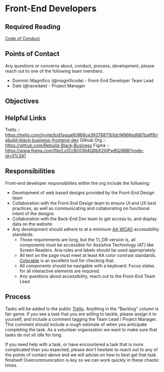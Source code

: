 # Front-End Developers

## Required Reading
[Code of Conduct](../Code_Of_Conduct.md)

## Points of Contact
Any questions or concerns about, conduct, process, development, please reach out to one of the following team members.

- Dominic Magnifico (@magnificode) - Front-End Developer Team Lead
- Dale (@racedale) - Project Manager

## Objectives

## Helpful Links
Trello :: https://trello.com/invite/b/d1sguaj6/866ce39378871b1dcf4966ed687baff9/rebuild-black-business-frontend-dev
Github Org :: https://github.com/Rebuild-Black-Business
Figma :: https://www.figma.com/file/Lo1ZcBOO9t4QRbX2I0PwBQ/RBB?node-id=0%3A1

## Responsibilities
Front-end developer responsibilites within the org include the following:

- Development of web based designs provided by the Front-End Design team
- Collaboration with the Front-End Design team to ensure UI and UX best practices, as well as communicating and collaborating on functional intent of the designs
- Collaboration with the Back-End Dev team to get access to, and display data on the website
- Any development should adhere to at a _minimum_ [AA WCAG](https://www.w3.org/WAI/WCAG21/quickref/?currentsidebar=%23col_customize&levels=aaa) accessibility standards.
  - Those requirements are long, but the TL;DR version is, all components must be accessible for Assistive Technology (AT) like Screen Readers. Aria roles and labels should be used appropriately
  - All text on the page must meet at least AA color contrast standards. [Colorable](https://colorable.jxnblk.com/) is an excellent tool for checking that.
  - All components should be navigable with a keyboard. Focus states for all interactive elements are required.
  - Any questions about accessibility, reach out to the Front-End Team Lead

## Process

Tasks will be added to the public [Trello](https://trello.com/invite/b/d1sguaj6/866ce39378871b1dcf4966ed687baff9/). Anything in the "Backlog" column is fair game. If you see a task that you are willing to tackle, please assign it to yourself, and include a comment tagging the Team Lead / Project Manager. This comment should include a _rough_ estimate of when you anticipate completing the task. As a volunteer organization we want to make sure that tasks do not sit idle for long.

If you need help with a task, or have encountered a task that is more complicated than you expected, please don't hesitate to reach out to any of the points of contact above and we will advise on how to best get that task finished! Overcommunication is key so we can work quickly in these chaotic times.